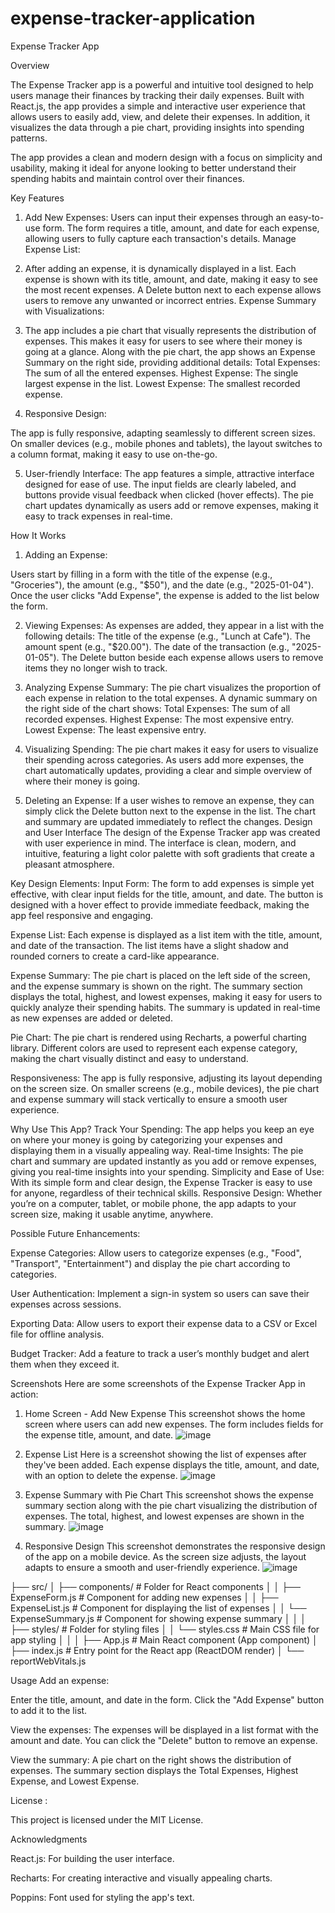 # expense-tracker-application

Expense Tracker App

Overview

The Expense Tracker app is a powerful and intuitive tool designed to help users manage their finances by tracking their daily expenses. Built with React.js, the app provides a simple and interactive user experience that allows users to easily add, view, and delete their expenses. In addition, it visualizes the data through a pie chart, providing insights into spending patterns.

The app provides a clean and modern design with a focus on simplicity and usability, making it ideal for anyone looking to better understand their spending habits and maintain control over their finances.

Key Features
1. Add New Expenses:
Users can input their expenses through an easy-to-use form.
The form requires a title, amount, and date for each expense, allowing users to fully capture each transaction's details.
Manage Expense List:

2. After adding an expense, it is dynamically displayed in a list.
Each expense is shown with its title, amount, and date, making it easy to see the most recent expenses.
A Delete button next to each expense allows users to remove any unwanted or incorrect entries.
Expense Summary with Visualizations:

3. The app includes a pie chart that visually represents the distribution of expenses. This makes it easy for users to see where their money is going at a glance.
Along with the pie chart, the app shows an Expense Summary on the right side, providing additional details:
Total Expenses: The sum of all the entered expenses.
Highest Expense: The single largest expense in the list.
Lowest Expense: The smallest recorded expense.

4. Responsive Design:

The app is fully responsive, adapting seamlessly to different screen sizes.
On smaller devices (e.g., mobile phones and tablets), the layout switches to a column format, making it easy to use on-the-go.

5. User-friendly Interface:
The app features a simple, attractive interface designed for ease of use.
The input fields are clearly labeled, and buttons provide visual feedback when clicked (hover effects).
The pie chart updates dynamically as users add or remove expenses, making it easy to track expenses in real-time.

How It Works
1. Adding an Expense:

Users start by filling in a form with the title of the expense (e.g., "Groceries"), the amount (e.g., "$50"), and the date (e.g., "2025-01-04").
Once the user clicks "Add Expense", the expense is added to the list below the form.

2. Viewing Expenses:
As expenses are added, they appear in a list with the following details:
The title of the expense (e.g., "Lunch at Cafe").
The amount spent (e.g., "$20.00").
The date of the transaction (e.g., "2025-01-05").
The Delete button beside each expense allows users to remove items they no longer wish to track.

3. Analyzing Expense Summary:
The pie chart visualizes the proportion of each expense in relation to the total expenses.
A dynamic summary on the right side of the chart shows:
Total Expenses: The sum of all recorded expenses.
Highest Expense: The most expensive entry.
Lowest Expense: The least expensive entry.

4. Visualizing Spending:
The pie chart makes it easy for users to visualize their spending across categories.
As users add more expenses, the chart automatically updates, providing a clear and simple overview of where their money is going.

5. Deleting an Expense:
If a user wishes to remove an expense, they can simply click the Delete button next to the expense in the list.
The chart and summary are updated immediately to reflect the changes.
Design and User Interface
The design of the Expense Tracker app was created with user experience in mind. The interface is clean, modern, and intuitive, featuring a light color palette with soft gradients that create a pleasant atmosphere.

Key Design Elements:
Input Form:
The form to add expenses is simple yet effective, with clear input fields for the title, amount, and date.
The button is designed with a hover effect to provide immediate feedback, making the app feel responsive and engaging.

Expense List:
Each expense is displayed as a list item with the title, amount, and date of the transaction.
The list items have a slight shadow and rounded corners to create a card-like appearance.

Expense Summary:
The pie chart is placed on the left side of the screen, and the expense summary is shown on the right.
The summary section displays the total, highest, and lowest expenses, making it easy for users to quickly analyze their spending habits.
The summary is updated in real-time as new expenses are added or deleted.

Pie Chart:
The pie chart is rendered using Recharts, a powerful charting library.
Different colors are used to represent each expense category, making the chart visually distinct and easy to understand.

Responsiveness:
The app is fully responsive, adjusting its layout depending on the screen size. On smaller screens (e.g., mobile devices), the pie chart and expense summary will stack vertically to ensure a smooth user experience.

Why Use This App?
Track Your Spending: The app helps you keep an eye on where your money is going by categorizing your expenses and displaying them in a visually appealing way.
Real-time Insights: The pie chart and summary are updated instantly as you add or remove expenses, giving you real-time insights into your spending.
Simplicity and Ease of Use: With its simple form and clear design, the Expense Tracker is easy to use for anyone, regardless of their technical skills.
Responsive Design: Whether you’re on a computer, tablet, or mobile phone, the app adapts to your screen size, making it usable anytime, anywhere.

Possible Future Enhancements:

Expense Categories: Allow users to categorize expenses (e.g., "Food", "Transport", "Entertainment") and display the pie chart according to categories.

User Authentication: Implement a sign-in system so users can save their expenses across sessions.

Exporting Data: Allow users to export their expense data to a CSV or Excel file for offline analysis.

Budget Tracker: Add a feature to track a user’s monthly budget and alert them when they exceed it.

Screenshots
Here are some screenshots of the Expense Tracker App in action:

1. Home Screen - Add New Expense
This screenshot shows the home screen where users can add new expenses. The form includes fields for the expense title, amount, and date.
![image](https://github.com/user-attachments/assets/897ddc85-0a6d-463a-8cfb-c9fd948e8797)


2. Expense List
Here is a screenshot showing the list of expenses after they've been added. Each expense displays the title, amount, and date, with an option to delete the expense.
![image](https://github.com/user-attachments/assets/cf393117-c24e-4121-8c7c-a7780fab5271)


3. Expense Summary with Pie Chart
This screenshot shows the expense summary section along with the pie chart visualizing the distribution of expenses. The total, highest, and lowest expenses are shown in the summary.
![image](https://github.com/user-attachments/assets/4e8c12f2-8243-49e3-b177-156a437b4453)


4. Responsive Design
This screenshot demonstrates the responsive design of the app on a mobile device. As the screen size adjusts, the layout adapts to ensure a smooth and user-friendly experience.
![image](https://github.com/user-attachments/assets/73d0cfd5-dc25-4f11-8ac1-0699720f2ef0)

├── src/
│   ├── components/                  # Folder for React components
│   │   ├── ExpenseForm.js           # Component for adding new expenses
│   │   ├── ExpenseList.js           # Component for displaying the list of expenses
│   │   └── ExpenseSummary.js        # Component for showing expense summary
│   │
│   ├── styles/                      # Folder for styling files
│   │   └── styles.css               # Main CSS file for app styling
│   │
│   ├── App.js                       # Main React component (App component)
│   ├── index.js                     # Entry point for the React app (ReactDOM render)
│   └── reportWebVitals.js       

Usage
Add an expense:

Enter the title, amount, and date in the form.
Click the "Add Expense" button to add it to the list.

View the expenses:
The expenses will be displayed in a list format with the amount and date.
You can click the "Delete" button to remove an expense.

View the summary:
A pie chart on the right shows the distribution of expenses.
The summary section displays the Total Expenses, Highest Expense, and Lowest Expense.

License :

This project is licensed under the MIT License.

Acknowledgments

React.js: For building the user interface.

Recharts: For creating interactive and visually appealing charts.

Poppins: Font used for styling the app's text.

